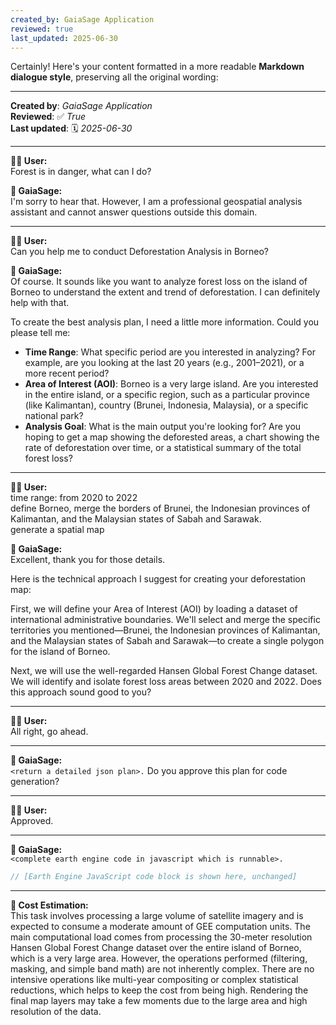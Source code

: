 ```yaml
---
created_by: GaiaSage Application
reviewed: true
last_updated: 2025-06-30
---
```


Certainly! Here's your content formatted in a more readable **Markdown dialogue style**, preserving all the original wording:

---

**Created by**: *GaiaSage Application*  
**Reviewed**: ✅ *True*  
**Last updated**: 🗓️ *2025-06-30*

---

**🧑‍💬 User:**  
Forest is in danger, what can I do?

**🤖 GaiaSage:**  
I'm sorry to hear that. However, I am a professional geospatial analysis assistant and cannot answer questions outside this domain.

---

**🧑‍💬 User:**  
Can you help me to conduct Deforestation Analysis in Borneo?

**🤖 GaiaSage:**  
Of course. It sounds like you want to analyze forest loss on the island of Borneo to understand the extent and trend of deforestation. I can definitely help with that.

To create the best analysis plan, I need a little more information. Could you please tell me:

- **Time Range**: What specific period are you interested in analyzing? For example, are you looking at the last 20 years (e.g., 2001–2021), or a more recent period?  
- **Area of Interest (AOI)**: Borneo is a very large island. Are you interested in the entire island, or a specific region, such as a particular province (like Kalimantan), country (Brunei, Indonesia, Malaysia), or a specific national park?  
- **Analysis Goal**: What is the main output you're looking for? Are you hoping to get a map showing the deforested areas, a chart showing the rate of deforestation over time, or a statistical summary of the total forest loss?

---

**🧑‍💬 User:**  
time range: from 2020 to 2022  
define Borneo, merge the borders of Brunei, the Indonesian provinces of Kalimantan, and the Malaysian states of Sabah and Sarawak.  
generate a spatial map

**🤖 GaiaSage:**  
Excellent, thank you for those details.

Here is the technical approach I suggest for creating your deforestation map:

First, we will define your Area of Interest (AOI) by loading a dataset of international administrative boundaries. We'll select and merge the specific territories you mentioned—Brunei, the Indonesian provinces of Kalimantan, and the Malaysian states of Sabah and Sarawak—to create a single polygon for the island of Borneo.

Next, we will use the well-regarded Hansen Global Forest Change dataset. We will identify and isolate forest loss areas between 2020 and 2022. Does this approach sound good to you?

---

**🧑‍💬 User:**  
All right, go ahead.

---

**🤖 GaiaSage:**  
`<return a detailed json plan>.` Do you approve this plan for code generation?

---

**🧑‍💬 User:**  
Approved.

---

**🤖 GaiaSage:**  
`<complete earth engine code in javascript which is runnable>.`

```javascript
// [Earth Engine JavaScript code block is shown here, unchanged]
```

---

**💸 Cost Estimation:**  
This task involves processing a large volume of satellite imagery and is expected to consume a moderate amount of GEE computation units. The main computational load comes from processing the 30-meter resolution Hansen Global Forest Change dataset over the entire island of Borneo, which is a very large area. However, the operations performed (filtering, masking, and simple band math) are not inherently complex. There are no intensive operations like multi-year compositing or complex statistical reductions, which helps to keep the cost from being high. Rendering the final map layers may take a few moments due to the large area and high resolution of the data.

